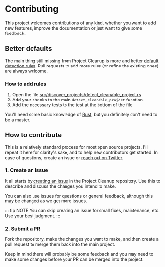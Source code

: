 # Contributing
This project welcomes contributions of any kind, whether you want to add new features, improve the documentation or just want to give some feedback.


## Better defaults
The main thing still missing from Project Cleanup is more and better [default detection rules](/#discovering-projects). Pull requests to add more rules (or refine the existing ones) are always welcome.

### How to add rules
1. Open the file [src/discover_projects/detect_cleanable_project.rs](https://github.com/woubuc/project-cleanup/blob/master/src/discover_projects/detect_cleanable_project.rs)
2. Add your checks to the main `detect_cleanable_project` function
3. Add the necessary tests to the test at the bottom of the file

You'll need some basic knowledge of [Rust](https://www.rust-lang.org/), but you definitely don't need to be a master.


## How to contribute
This is a relatively standard process for most open source projects. I'll repeat it here for clarity's sake, and to help new contributors get started. In case of questions, create an issue or [reach out on Twitter](https://twitter.com/woubuc).

### 1. Create an issue
It all starts by [creating an issue](https://github.com/woubuc/project-cleanup/issues) in the Project Cleanup repository. Use this to describe and discuss the changes you intend to make.

You can also use issues for questions or general feedback, although this may be changed as we get more issues.

::: tip NOTE
You can skip creating an issue for small fixes, maintenance, etc. Use your best judgment.
:::

### 2. Submit a PR
Fork the repository, make the changes you want to make, and then create a pull request to merge them back into the main project.

Keep in mind there will probably be some feedback and you may need to make some changes before your PR can be merged into the project.
